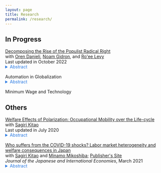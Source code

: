 ```yaml
---
layout: page
title: Research
permalink: /research/
---
```


## In Progress

<a href="/files/research/DGKL-Populism.pdf" target="_blank">Decomposing the Rise of the Populist Radical Right</a>
<br>
with <a href="https://www.orendanieli.com/home" target="_blank">Oren Danieli</a>, <a href="https://scholar.harvard.edu/gidron/home" target="_blank">Noam Gidron</a>, and <a href="https://www.roeelevy.com/" target="_blank">Ro'ee Levy</a><br>
Last updated in October 2022<br>
<details style="margin-bottom: 15px; margin-top: -15px">
	<summary style="color: #2a7ae2">Abstract</summary>

	Support for populist radical right parties in Europe has dramatically increased in the twenty-first century. We decompose the rise of the populist radical right between 2005-2020 into four components: changes in party positions, changes in voter characteristics (demographics and opinions), changes in voters' priorities, and a residual. We merge data on party positions from the Comparative Manifesto Project with data on voter characteristics from the Integrated Value Survey. Using a probabilistic voting model, we estimate voting priorities: the parameters of the utility function, which determine the weights voters place on different party positions, given their characteristics. We find that shifts in party positions and changes in voter characteristics explain only a negligible part of the rise of the populist radical right. Instead, the main driver behind the success of populist radical right parties lies in voters' changing priorities: voters---mainly older, non-unionized low-educated males---increasingly place a higher priority on cultural issues compared to economic issues. This allows populist radical right parties to tap into a preexisting reservoir of culturally conservative voters.
	
</details>

Automation in Globalization<br>
<details style="margin-bottom: 15px; margin-top: -15px">
	<summary style="color: #2a7ae2">Abstract</summary>

	I study how automation affects comparative advantage. In the past centuries, the initial stages of economic development featured comparative advantage in low-skill-intensive sectors due to low-skill-labor abundance, as predicted by the Heckscher-Ohlin Theorem. I show, however, that this relationship has weakened—or even reversed—in the 21st century. This decoupling/reversal occurs because automation provides developed countries with endogenous comparative advantage in low-skill-intensive sectors. My counterfactual analysis shows that recent developing countries would have specialized in low-skill intensive sectors and enjoyed more gains from trade, as East Asian countries did, without automation in developed countries.
	
</details>

Minimum Wage and Technology<br>

## Others

<a href="/files/research/KK-ROBOT.pdf" target="_blank">Welfare Effects of Polarization: Occupational Mobility over the Life-cycle</a><br>
with <a href="https://sites.google.com/site/sagirikitao/home" target="_blank">Sagiri Kitao</a><br>
Last updated in July 2020<br>
<details style="margin-bottom: 15px; margin-top: -15px">
	<summary style="color: #2a7ae2">Abstract</summary>

	What are the welfare effects of polarization: wage and employment losses of middle-class workers relative to low- and high-skill groups? We build a model of overlapping generations who choose consumption, savings, labor supply, and occupations over their life-cycles, and accumulate human capital. We simulate a wage shift observed since the early 1980s and investigate individuals’ responses. Polarization improves welfare of young individuals that are high-skilled, while it hurts low-skilled individuals across all ages and especially younger ones. The gain of the high-skilled is larger for generations entering in later periods, who can fully exploit the rising skill premium.
	
</details>


<a href="/files/research/KKM-COVID19.pdf">Who suffers from the COVID-19 shocks? Labor market heterogeneity and welfare consequences in Japan</a><br>
with <a href="https://sites.google.com/site/sagirikitao/home?authuser=0" target="_blank">Sagiri Kitao</a> and <a href="https://sites.google.com/view/minamomikoshiba/home" target="_blank">Minamo Mikoshiba</a>; <a href="https://www.sciencedirect.com/science/article/pii/S088915832030054X">Publisher's Site</a> <br>
*Journal of the Japanese and International  Economies*, March 2021<br>
<details style="margin-bottom: 15px; margin-top: -15px">
	<summary style="color: #2a7ae2">Abstract</summary>

	Effects of the COVID-19 shocks in the Japanese labor market vary across workers of different age groups, genders, employment types, education levels, occupations, and industries. We document heterogeneous changes in employment and earnings in response to the COVID-19 shocks, observed in various data sources during the initial months after the onset of the pandemic in Japan. We then feed these shocks into a life-cycle model of heterogeneous agents to quantify welfare consequences of the COVID-19 shocks. In each dimension of the heterogeneity, the shocks are amplified for those who earned less prior to the crisis. Contingent workers are hit harder than regular workers, younger workers than older workers, females than males, and workers engaged in social and non-flexible jobs than those in ordinary and flexible jobs. The most severely hurt by the COVID-19 shocks has been a group of female, contingent, low-skilled workers, engaged in social and non-flexible jobs and without a spouse of a different group.

</details>